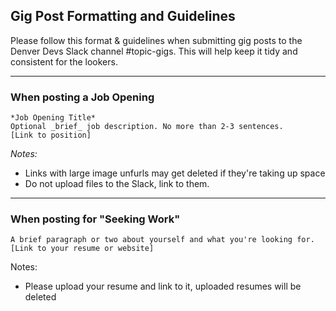 
## Gig Post Formatting and Guidelines


Please follow this format & guidelines when submitting gig posts to the Denver Devs Slack channel #topic-gigs. This will help keep it tidy and consistent for the lookers.

------

### When posting a Job Opening
```
*Job Opening Title*
Optional _brief_ job description. No more than 2-3 sentences. 
[Link to position]
```
*Notes:* 
- Links with large image unfurls may get deleted if they're taking up space
- Do not upload files to the Slack, link to them. 

---

### When posting for "Seeking Work" 
```
A brief paragraph or two about yourself and what you're looking for. 
[Link to your resume or website]
```

Notes: 
- Please upload your resume and link to it, uploaded resumes will be deleted

